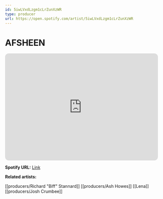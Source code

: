 ```yaml
---
id: 5iwLVxdLzgm1cLrZunXzWR
type: producer
url: https://open.spotify.com/artist/5iwLVxdLzgm1cLrZunXzWR
---
```

# AFSHEEN

<iframe style="border-radius:12px" src="https://open.spotify.com/embed/artist/5iwLVxdLzgm1cLrZunXzWR" width="100%" height="352" frameBorder="0" allowfullscreen="" allow="autoplay; clipboard-write; encrypted-media; fullscreen; picture-in-picture" loading="lazy"></iframe>

**Spotify URL:** [Link](https://open.spotify.com/artist/5iwLVxdLzgm1cLrZunXzWR)

**Related artists:**

[[producers/Richard "Biff" Stannard]]
[[producers/Ash Howes]]
[[Lena]]
[[producers/Josh Crumbee]]
